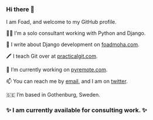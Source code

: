 ### Hi there 👋
I am Foad, and welcome to my GitHub profile.

🧑‍💻 I’m a solo consultant working with Python and Django.

📝 I write about Django development on [foadmoha.com](https://foadmoha.com).

🖍 I teach Git over at [practicalgit.com](https://practicalgit.com).

🚧 I’m currently working on [pyremote.com](https://pyremote.com).

📫 You can reach me by [email](mailto:foad@foadmoha.com), and I am on [twitter](https://twitter.com/FoadFm).

🇸🇪 I’m based in Gothenburg, Sweden.

### ✨ I am currently available for consulting work. ✨
